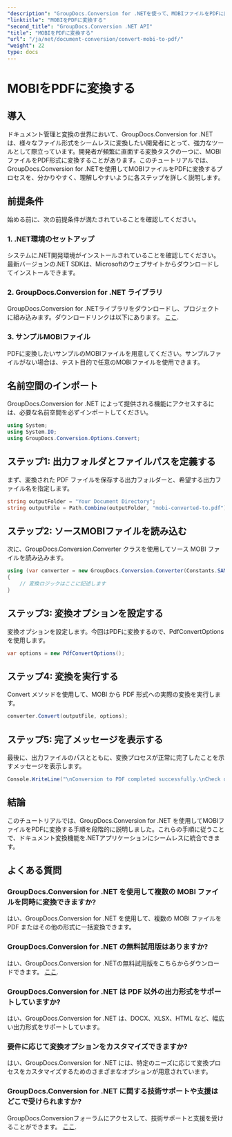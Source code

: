```yaml
---
"description": "GroupDocs.Conversion for .NETを使って、MOBIファイルをPDFに簡単に変換する方法を学びましょう。ステップバイステップガイドに従ってください。"
"linktitle": "MOBIをPDFに変換する"
"second_title": "GroupDocs.Conversion .NET API"
"title": "MOBIをPDFに変換する"
"url": "/ja/net/document-conversion/convert-mobi-to-pdf/"
"weight": 22
type: docs
---
```

# MOBIをPDFに変換する

## 導入
ドキュメント管理と変換の世界において、GroupDocs.Conversion for .NETは、様々なファイル形式をシームレスに変換したい開発者にとって、強力なツールとして際立っています。開発者が頻繁に直面する変換タスクの一つに、MOBIファイルをPDF形式に変換することがあります。このチュートリアルでは、GroupDocs.Conversion for .NETを使用してMOBIファイルをPDFに変換するプロセスを、分かりやすく、理解しやすいように各ステップを詳しく説明します。
## 前提条件
始める前に、次の前提条件が満たされていることを確認してください。
### 1. .NET環境のセットアップ
システムに.NET開発環境がインストールされていることを確認してください。最新バージョンの.NET SDKは、Microsoftのウェブサイトからダウンロードしてインストールできます。
### 2. GroupDocs.Conversion for .NET ライブラリ
GroupDocs.Conversion for .NETライブラリをダウンロードし、プロジェクトに組み込みます。ダウンロードリンクは以下にあります。 [ここ](https://releases。groupdocs.com/conversion/net/).
### 3. サンプルMOBIファイル
PDFに変換したいサンプルのMOBIファイルを用意してください。サンプルファイルがない場合は、テスト目的で任意のMOBIファイルを使用できます。

## 名前空間のインポート
GroupDocs.Conversion for .NET によって提供される機能にアクセスするには、必要な名前空間を必ずインポートしてください。
```csharp
using System;
using System.IO;
using GroupDocs.Conversion.Options.Convert;
```
## ステップ1: 出力フォルダとファイルパスを定義する
まず、変換された PDF ファイルを保存する出力フォルダーと、希望する出力ファイル名を指定します。
```csharp
string outputFolder = "Your Document Directory";
string outputFile = Path.Combine(outputFolder, "mobi-converted-to.pdf");
```
## ステップ2: ソースMOBIファイルを読み込む
次に、GroupDocs.Conversion.Converter クラスを使用してソース MOBI ファイルを読み込みます。
```csharp
using (var converter = new GroupDocs.Conversion.Converter(Constants.SAMPLE_MOBI))
{
    // 変換ロジックはここに記述します
}
```
## ステップ3: 変換オプションを設定する
変換オプションを設定します。今回はPDFに変換するので、PdfConvertOptionsを使用します。
```csharp
var options = new PdfConvertOptions();
```
## ステップ4: 変換を実行する
Convert メソッドを使用して、MOBI から PDF 形式への実際の変換を実行します。
```csharp
converter.Convert(outputFile, options);
```
## ステップ5: 完了メッセージを表示する
最後に、出力ファイルのパスとともに、変換プロセスが正常に完了したことを示すメッセージを表示します。
```csharp
Console.WriteLine("\nConversion to PDF completed successfully.\nCheck output in {0}", outputFolder);
```

## 結論
このチュートリアルでは、GroupDocs.Conversion for .NET を使用してMOBIファイルをPDFに変換する手順を段階的に説明しました。これらの手順に従うことで、ドキュメント変換機能を.NETアプリケーションにシームレスに統合できます。
## よくある質問
### GroupDocs.Conversion for .NET を使用して複数の MOBI ファイルを同時に変換できますか?
はい、GroupDocs.Conversion for .NET を使用して、複数の MOBI ファイルを PDF またはその他の形式に一括変換できます。
### GroupDocs.Conversion for .NET の無料試用版はありますか?
はい、GroupDocs.Conversion for .NETの無料試用版をこちらからダウンロードできます。 [ここ](https://releases。groupdocs.com/).
### GroupDocs.Conversion for .NET は PDF 以外の出力形式をサポートしていますか?
はい、GroupDocs.Conversion for .NET は、DOCX、XLSX、HTML など、幅広い出力形式をサポートしています。
### 要件に応じて変換オプションをカスタマイズできますか?
はい、GroupDocs.Conversion for .NET には、特定のニーズに応じて変換プロセスをカスタマイズするためのさまざまなオプションが用意されています。
### GroupDocs.Conversion for .NET に関する技術サポートや支援はどこで受けられますか?
GroupDocs.Conversionフォーラムにアクセスして、技術サポートと支援を受けることができます。 [ここ](https://forum。groupdocs.com/c/conversion/11).